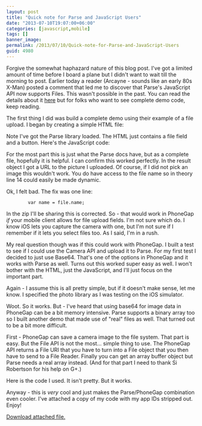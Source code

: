 ```yaml
---
layout: post
title: "Quick note for Parse and JavaScript Users"
date: "2013-07-10T19:07:00+06:00"
categories: [javascript,mobile]
tags: []
banner_image: 
permalink: /2013/07/10/Quick-note-for-Parse-and-JavaScript-Users
guid: 4980
---
```


Forgive the somewhat haphazard nature of this blog post. I've got a limited amount of time before I board a plane but I didn't want to wait till the morning to post. Earlier today a reader (Arcayne - sounds like an early 80s X-Man) posted a comment that led me to discover that Parse's JavaScript API now supports Files. This wasn't possible in the past. You can read the details about it <a href="https://parse.com/docs/js_guide#files">here</a> but for folks who want to see complete demo code, keep reading.
<!--more-->
The first thing I did was build a complete demo using their example of a file upload. I began by creating a simple HTML file:

<script src="https://gist.github.com/cfjedimaster/5971018.js"></script>

Note I've got the Parse library loaded. The HTML just contains a file field and a button. Here's the JavaScript code:

<script src="https://gist.github.com/cfjedimaster/5971025.js"></script>

For the most part this is just what the Parse docs have, but as a complete file, hopefully it is helpful. I can confirm this worked perfectly. In the result object I got a URL to the picture I uploaded. Of course, if I did not pick an image this wouldn't work.  You do have access to the file name so in theory line 14 could easily be made dynamic. 

Ok, I felt bad. The fix was one line:

            var name = file.name;

In the zip I'll be sharing this is corrected. So - that would work in PhoneGap <i>if</i> your mobile client allows for file upload fields. I'm not sure which do. I know iOS lets you capture the camera with one, but I'm not sure if I remember if it lets you select files too. As I said, I'm in a rush. 

My real question though was if this could work with PhoneGap. I built a test to see if I could use the Camera API and upload it to Parse. For my first test I decided to just use Base64. That's one of the options in PhoneGap and it works with Parse as well. Turns out this worked super easy as well. I won't bother with the HTML, just the JavaScript, and I'll just focus on the important part.

<script src="https://gist.github.com/cfjedimaster/5971075.js"></script>

Again - I assume this is all pretty simple, but if it doesn't make sense, let me know. I specified the photo library as I was testing on the iOS simulator.

Woot. So it works. But - I've heard that using base64 for image data in PhoneGap can be a bit memory intensive. Parse supports a binary array too so I built another demo that made use of "real" files as well. That turned out to be a bit more difficult.

First - PhoneGap can save a camera image to the file system. That part is easy. But the File API is not the most... simple thing to use. The PhoneGap API returns a File URI that you have to turn into a File object that you then have to send to a File Reader. Finally you can get an array buffer object but Parse needs a real array instead. (And for that part I need to thank Si Robertson for his help on G+.)

Here is the code I used. It isn't pretty. But it works.

<script src="https://gist.github.com/cfjedimaster/5971113.js"></script>

Anyway - this is <i>very</i> cool and just makes the Parse/PhoneGap combination even cooler. I've attached a copy of my code with my app IDs stripped out. Enjoy!<p><a href='enclosures/C{% raw %}%3A%{% endraw %}5Chosts{% raw %}%5C2013%{% endraw %}2Eraymondcamden{% raw %}%2Ecom%{% endraw %}5Cenclosures{% raw %}%2Fparseuploadtests%{% endraw %}2Ezip'>Download attached file.</a></p>
